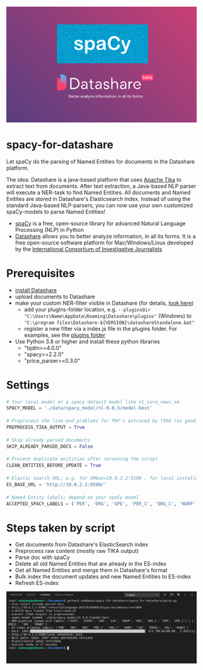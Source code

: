 ![alt text](spacy-for-datashare.png "Let spaCy do the parsing of Named Entities for documents in the Datashare platform")


# spacy-for-datashare
Let spaCy do the parsing of Named Entities for documents in the Datashare platform.

The idea: Datashare is a java-based platform that uses [Apache Tika](https://tika.apache.org/) to extract text from documents. After text extraction, a Java-based NLP parser will execute a NER-task to find Named Entities. All documents and Named Enitites are stored in Datashare's Elasticsearch index. Instead of using the standard Java-based NLP-parsers, you can now use your own customized spaCy-models to parse Named Entities!


- [spaCy](www.spacy.io) is a free, open-source library for advanced Natural Language Processing (NLP) in Python
- [Datashare](https://datashare.icij.org/) allows you to better analyze information, in all its forms. It is a free open-source software platform for Mac/Windows/Linux developed by the [International Consortium of Investigative Journalists](www.icij.org)



# Prerequisites
- [install Datashare](https://icij.gitbook.io/datashare/)
- upload documents to Datashare
- make your custom NER-filter visible in Datashare (for details, [look here](https://github.com/ICIJ/datashare/wiki/Client-%E2%80%BA-Plugins))
  - add your plugins-folder location, e.g. `--pluginsDir "C:\Users\Name\AppData\Roaming\Datashare\plugins"` (Windows) to `"C:\program files\Datashare-${VERSION}\datashareStandalone.bat"` 
  - register a new filter via a index.js file in the plugins folder. For examples, see the [plugins folder](./plugins)
- Use Python 3.8 or higher and install these python libraries
  - "tqdm>=4.0.0"
  - "spacy>=2.2.0"
  - "price_parser>=0.3.0"



# Settings
```python
# Your local model or a spacy default model like nl_core_news_sm
SPACY_MODEL = './data/spacy_model/nl-0.0.5/model-best' 

# Preprocess the line-end problems for PDF's extraced by TIKA (as good as possible)
PREPROCESS_TIKA_OUTPUT = True

# Skip already parsed documents
SKIP_ALREADY_PARSED_DOCS = False

# Prevent duplicate enitities after rerunning the script
CLEAN_ENTITIES_BEFORE_UPDATE = True

# Elastic search URL; e.g. for VMbox=10.0.2.2:9200 , for local installation=127.0.0.1:9200
ES_BASE_URL = 'http://10.0.2.2:9200/'

# Named Entity labels; depend on your spaCy model
ACCEPTED_SPACY_LABELS = ('PER', 'ORG', 'GPE', 'PER_C', 'ORG_C', 'NORP', 'LOC', 'EMAIL', 'URL', 'MONEY') 
```



# Steps taken by script
- Get documents from Datashare's ElasticSearch index
- Preprocess raw content (mostly raw TIKA output)
- Parse doc with spaCy
- Delete all old Named Entities that are already in the ES-index
- Get all Named Entities and merge them in Datashare's format
- Bulk index the document updates and new Named Entities to ES-index
- Refresh ES-index



![alt text](run-script.png "Logging from running the script")

